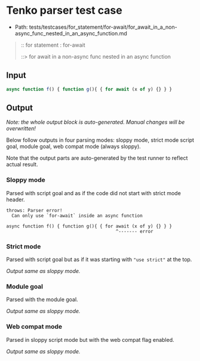 # Tenko parser test case

- Path: tests/testcases/for_statement/for-await/for_await_in_a_non-async_func_nested_in_an_async_function.md

> :: for statement : for-await
>
> ::> for await in a non-async func nested in an async function

## Input

`````js
async function f() { function g(){ { for await (x of y) {} } }
`````

## Output

_Note: the whole output block is auto-generated. Manual changes will be overwritten!_

Below follow outputs in four parsing modes: sloppy mode, strict mode script goal, module goal, web compat mode (always sloppy).

Note that the output parts are auto-generated by the test runner to reflect actual result.

### Sloppy mode

Parsed with script goal and as if the code did not start with strict mode header.

`````
throws: Parser error!
  Can only use `for-await` inside an async function

async function f() { function g(){ { for await (x of y) {} } }
                                         ^------- error
`````

### Strict mode

Parsed with script goal but as if it was starting with `"use strict"` at the top.

_Output same as sloppy mode._

### Module goal

Parsed with the module goal.

_Output same as sloppy mode._

### Web compat mode

Parsed in sloppy script mode but with the web compat flag enabled.

_Output same as sloppy mode._
